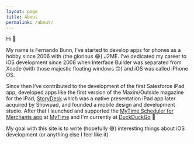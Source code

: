 ```yaml
---
layout: page
title: About
permalink: /about/
---
```

Hi 👋

My name is Fernando Bunn, I’ve started to develop apps for phones as a hobby since 2006 with (the glorious 😂) J2ME. I’ve dedicated my career to iOS development since 2008 when Interface Builder was separated from Xcode (with those majestic floating windows 🙃) and iOS was called iPhone OS.

Since then I’ve contributed to the development of the first Salesforce iPad app, developed apps like the first version of the Maxim/Outside magazine for the iPad, [StoryDesk](https://vimeo.com/109495626) which was a native presentation iPad app later acquired by Showpad, and founded a mobile design and development studio. After that I launched and supported the [MyTime Scheduler for Merchants app](https://mytime.com/m-scheduling) at [MyTime](https://mytime.com/) and I'm currently at [DuckDuckGo](https://duckduckgo.com) 🦆

My goal with this site is to write (hopefully 😅) interesting things about iOS development (or anything else I feel like it)
